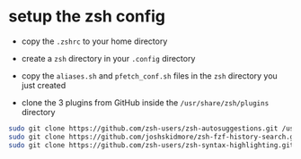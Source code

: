 # setup the zsh config
- copy the `.zshrc` to your home directory

- create a `zsh` directory in your `.config` directory

- copy the `aliases.sh` and `pfetch_conf.sh` files in the `zsh` directory you just created

- clone the 3 plugins from GitHub inside the `/usr/share/zsh/plugins` directory

```bash
sudo git clone https://github.com/zsh-users/zsh-autosuggestions.git /usr/share/zsh/plugins/zsh-autosuggestions
sudo git clone https://github.com/joshskidmore/zsh-fzf-history-search.git /usr/share/zsh/plugins/zsh-fzf-history-search
sudo git clone https://github.com/zsh-users/zsh-syntax-highlighting.git /usr/share/zsh/plugins/zsh-syntax-highlighting
```
